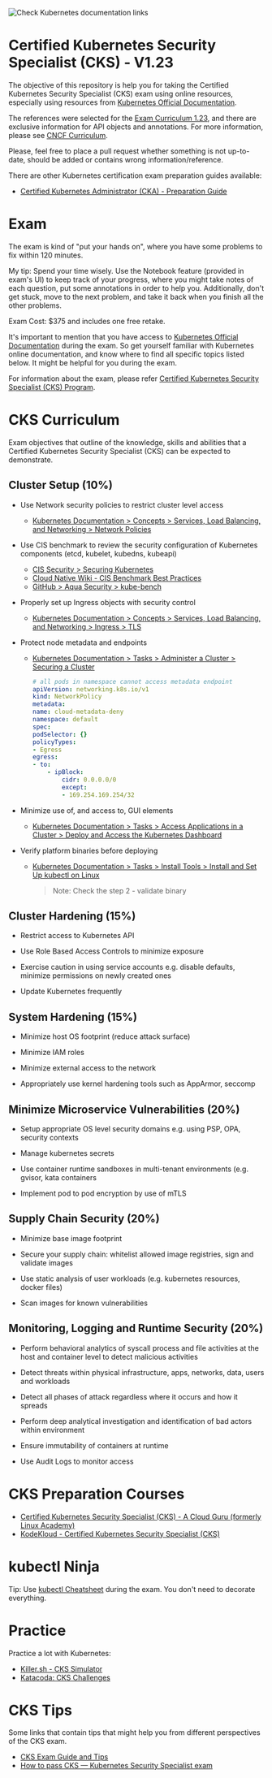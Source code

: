 ![Check Kubernetes documentation links](https://github.com/leandrocostam/cks-preparation-guide/workflows/Check%20Kubernetes%20documentation%20links/badge.svg)

# Certified Kubernetes Security Specialist (CKS) - V1.23

The objective of this repository is help you for taking the Certified Kubernetes Security Specialist (CKS) exam using online resources, especially using resources from [Kubernetes Official Documentation](https://kubernetes.io).

The references were selected for the [Exam Curriculum 1.23](https://github.com/cncf/curriculum/blob/433eda69a096d599675afa3b00ac6507fc4b893c/CKS_Curriculum_%20v1.23.pdf), and there are exclusive information for API objects and annotations. For more information, please see [CNCF Curriculum](https://github.com/cncf/curriculum/).

Please, feel free to place a pull request whether something is not up-to-date, should be added or contains wrong information/reference.

There are other Kubernetes certification exam preparation guides available:

- [Certified Kubernetes Administrator (CKA) - Preparation Guide](https://github.com/leandrocostam/cka-preparation-guide)

# Exam

The exam is kind of "put your hands on", where you have some problems to fix within 120 minutes.

My tip: Spend your time wisely. Use the Notebook feature (provided in exam's UI) to keep track of your progress, where you might take notes of each question, put some annotations in order to help you. Additionally, don't get stuck, move to the next problem, and take it back when you finish all the other problems.

Exam Cost: $375 and includes one free retake.

It's important to mention that you have access to [Kubernetes Official Documentation](https://kubernetes.io) during the exam. So get yourself familiar with Kubernetes online documentation, and know where to find all specific topics listed below. It might be helpful for you during the exam.

For information about the exam, please refer [Certified Kubernetes Security Specialist (CKS) Program](https://www.cncf.io/certification/cks/).

# CKS Curriculum

Exam objectives that outline of the knowledge, skills and abilities that a Certified Kubernetes Security Specialist (CKS) can be expected to demonstrate.

## Cluster Setup (10%)

- Use Network security policies to restrict cluster level access

    - [Kubernetes Documentation > Concepts > Services, Load Balancing, and Networking > Network Policies](https://kubernetes.io/docs/concepts/services-networking/network-policies/)

- Use CIS benchmark to review the security configuration of Kubernetes components (etcd, kubelet, kubedns, kubeapi)

    - [CIS Security > Securing Kubernetes](https://www.cisecurity.org/benchmark/kubernetes)
    - [Cloud Native Wiki - CIS Benchmark Best Practices](https://www.aquasec.com/cloud-native-academy/kubernetes-in-production/kubernetes-cis-benchmark-best-practices-in-brief/)
    - [GitHub > Aqua Security > kube-bench](https://github.com/aquasecurity/kube-bench)

- Properly set up Ingress objects with security control

    - [Kubernetes Documentation > Concepts > Services, Load Balancing, and Networking > Ingress > TLS](https://kubernetes.io/docs/concepts/services-networking/ingress/#tls)

- Protect node metadata and endpoints

    - [Kubernetes Documentation > Tasks > Administer a Cluster > Securing a Cluster](https://kubernetes.io/docs/tasks/administer-cluster/securing-a-cluster/#restricting-cloud-metadata-api-access)

        ```yaml
        # all pods in namespace cannot access metadata endpoint
        apiVersion: networking.k8s.io/v1
        kind: NetworkPolicy
        metadata:
        name: cloud-metadata-deny
        namespace: default
        spec:
        podSelector: {}
        policyTypes:
        - Egress
        egress:
        - to:
            - ipBlock:
                cidr: 0.0.0.0/0
                except:
                - 169.254.169.254/32
        ```

- Minimize use of, and access to, GUI elements

    - [Kubernetes Documentation > Tasks > Access Applications in a Cluster > Deploy and Access the Kubernetes Dashboard](https://kubernetes.io/docs/tasks/access-application-cluster/web-ui-dashboard/#accessing-the-dashboard-ui)

- Verify platform binaries before deploying

    - [Kubernetes Documentation > Tasks > Install Tools > Install and Set Up kubectl on Linux](https://kubernetes.io/docs/tasks/tools/install-kubectl-linux/)

        > Note: Check the step 2 - validate binary

## Cluster Hardening (15%)

- Restrict access to Kubernetes API

- Use Role Based Access Controls to minimize exposure

- Exercise caution in using service accounts e.g. disable defaults, minimize permissions on newly created ones

- Update Kubernetes frequently

## System Hardening (15%)

- Minimize host OS footprint (reduce attack surface)

- Minimize IAM roles

- Minimize external access to the network

- Appropriately use kernel hardening tools such as AppArmor, seccomp

## Minimize Microservice Vulnerabilities (20%)

- Setup appropriate OS level security domains e.g. using PSP, OPA, security contexts

- Manage kubernetes secrets

- Use container runtime sandboxes in multi-tenant environments (e.g. gvisor, kata containers

- Implement pod to pod encryption by use of mTLS

## Supply Chain Security (20%)

- Minimize base image footprint

- Secure your supply chain: whitelist allowed image registries, sign and validate images

- Use static analysis of user workloads (e.g. kubernetes resources, docker files)

- Scan images for known vulnerabilities

## Monitoring, Logging and Runtime Security (20%)

- Perform behavioral analytics of syscall process and file activities at the host and container level to detect malicious activities

- Detect threats within physical infrastructure, apps, networks, data, users and workloads

- Detect all phases of attack regardless where it occurs and how it spreads

- Perform deep analytical investigation and identification of bad actors within environment

- Ensure immutability of containers at runtime

- Use Audit Logs to monitor access

# CKS Preparation Courses

- [Certified Kubernetes Security Specialist (CKS) - A Cloud Guru (formerly Linux Academy)](https://acloudguru.com/course/certified-kubernetes-security-specialist-cks)
- [KodeKloud - Certified Kubernetes Security Specialist (CKS)](https://kodekloud.com/courses/certified-kubernetes-security-specialist-cks/)

# kubectl Ninja

Tip: Use [kubectl Cheatsheet](https://kubernetes.io/docs/reference/kubectl/cheatsheet/) during the exam. You don't need to decorate everything.

# Practice

Practice a lot with Kubernetes:

- [Killer.sh - CKS Simulator](https://killer.sh/cks)
- [Katacoda: CKS Challenges](https://www.katacoda.com/walidshaari/courses/cks-challenges)

# CKS Tips

Some links that contain tips that might help you from different perspectives of the CKS exam.

- [CKS Exam Guide and Tips](https://devopscube.com/cks-exam-guide-tips/)
- [How to pass CKS — Kubernetes Security Specialist exam](https://arekborucki.medium.com/how-to-pass-cks-certified-kubernetes-security-exam-part-1-347e0c48dd32)
